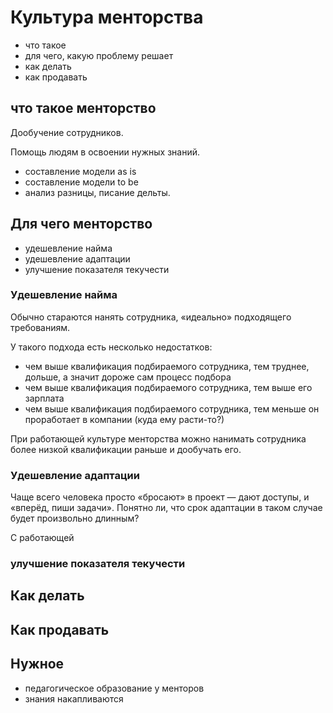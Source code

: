 # Культура менторства

- что такое
- для чего, какую проблему решает
- как делать
- как продавать

## что такое менторство

Дообучение сотрудников.

Помощь людям в освоении нужных знаний.

- составление модели as is
- составление модели to be
- анализ разницы, писание дельты.

## Для чего менторство

- удешевление найма
- удешевление адаптации
- улучшение показателя текучести

### Удешевление найма

Обычно стараются нанять сотрудника, «идеально» подходящего требованиям.

У такого подхода есть несколько недостатков:
- чем выше квалификация подбираемого сотрудника, тем труднее, дольше, а значит дороже сам процесс подбора
- чем выше квалификация подбираемого сотрудника, тем выше его зарплата
- чем выше квалификация подбираемого сотрудника, тем меньше он проработает в компании (куда ему расти-то?)

При работающей культуре менторства можно нанимать сотрудника более низкой квалификации раньше и дообучать его.

### Удешевление адаптации

Чаще всего человека просто «бросают» в проект — дают доступы, и «вперёд, пиши задачи». Понятно ли, что срок адаптации в таком случае будет произвольно длинным?

С работающей 


### улучшение показателя текучести

## Как делать

## Как продавать


## Нужное
- педагогическое образование у менторов
- знания накапливаются

